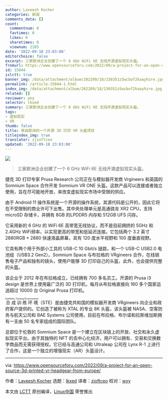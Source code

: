 ```yaml
---
author: Laveesh Kocher
categories: 新闻
comments_data: []
count:
  commentnum: 0
  favtimes: 0
  likes: 0
  sharetimes: 0
  viewnum: 2185
date: '2022-09-18 23:03:00'
editorchoice: false
excerpt: 三家欧洲企业创建了一个 6 GHz WiFi 6E 无线开源虚拟现实头盔。
fromurl: https://www.opensourceforu.com/2022/09/a-project-for-an-open-source-3d-printed-vr-headgear-from-europe/
id: 15044
islctt: true
banner_img: /data/attachment/album/202209/18/230351z5wcbof2kaayhzre.jpg
permalink: /article-15044-1.html
index_img: /data/attachment/album/202209/18/230351z5wcbof2kaayhzre.jpg.thumb.jpg
related: []
reviewer: wxy
selector: lkxed
summary: 三家欧洲企业创建了一个 6 GHz WiFi 6E 无线开源虚拟现实头盔。
tags:
- 虚拟现实
- VR
thumb: false
title: 来自欧洲的一个开源 3D 打印 VR 头盔项目
titleindex_img: true
translator: zjsoftceo
updated: '2022-09-18 23:03:00'
---
```


![](/data/attachment/album/202209/18/230351z5wcbof2kaayhzre.jpg)



> 
> 三家欧洲企业创建了一个 6 GHz WiFi 6E 无线开源虚拟现实头盔。
> 
> 
> 


捷克 3D 打印专家 Prusa Research 公司正在与模拟器开发商 Vrgineers 和英国的 Somnium Space 合作开发 Somnium VR ONE 头盔。这款产品可以连接或者独立使用，旨在尽可能地开放，来改变虚拟现实市场中受限的供应。


由于 Android 11 操作系统是一个开源的操作系统，其源代码是公开的，因此它将在不受限制的商业许可下出售。其中央处理单元是高通骁龙 XR2 CPU，支持 microSD 存储卡，并拥有 8GB 的LPDDR5 内存和 512GB UFS 闪存。


它采用新的 6 GHz 的 WiFi 6E 高带宽无线协议，而不是目前拥挤的 5GHz 和 2.4GHz WiFi频率，以实现更高的带宽和低延迟连接。它包括两个 3.2 英寸 2880RGB \* 2880 快速液晶屏幕，具有 120 度水平视野和 100 度垂直视野。


它具有两个用于外部小工具的 USB-C 10 Gbit/s 链路，和一个 USB-C USB2.0 电池组（USB3.2 Gen2）。Somnium Space 与布拉格的 VRgineers 合作，在线销售电子产品和独有的镜头，使用户能够 3D 打印自己的头盔，此外，也会提供完整的头盔。


该企业于 2012 年在布拉格成立，已经拥有 700 多名员工。开源的 Prusa i3 design 是世界上使用最广泛的 3D 打印机，每月从布拉格直接向 160 多个国家运送超过 10000 台 Original Prusa 打印机。


<ruby> 合成训练环境 <rt>  Synthetic Training Environments </rt></ruby>（STE）是由捷克共和国的模拟器开发商 VRgineers 向企业和政府客户提供的。它创造了被称为 XTAL 的专业 8K 头盔，该头盔被 NASA、空客防务与航天公司和 BAE Systems 公司使用，目前在布拉格、布尔诺和拉斯维加斯拥有一支由 50 名专家组成的国际团队。


总部位于伦敦的 Somnium Space 是一个建立在区块链上的开放、社交和永久虚拟现实平台。由于其独特的 NFT 的去中心化经济，用户可以拥有、交易和交换数字商品而无需获得授权。它已经与高通公司和 Ultraleap 公司在 Lynx R-1 上进行了合作，这是一个独立的增强现实（AR）头盔设计。




---


via: <https://www.opensourceforu.com/2022/09/a-project-for-an-open-source-3d-printed-vr-headgear-from-europe/>


作者：[Laveesh Kocher](https://www.opensourceforu.com/author/laveesh-kocher/) 选题：[lkxed](https://github.com/lkxed) 译者：[zjoftceo](https://github.com/zjsoftceo) 校对：[wxy](https://github.com/wxy)


本文由 [LCTT](https://github.com/LCTT/TranslateProject) 原创编译，[Linux中国](https://linux.cn/) 荣誉推出